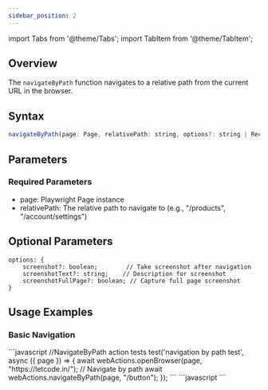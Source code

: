```yaml
---
sidebar_position: 2
---
```

import Tabs from '@theme/Tabs';
import TabItem from '@theme/TabItem';

## Overview

The `navigateByPath` function navigates to a relative path from the current URL in the browser. 

## Syntax

```javascript
navigateByPath(page: Page, relativePath: string, options?: string | Record<string, any>)
```

## Parameters
### Required Parameters
- page: Playwright Page instance
- relativePath:  The relative path to navigate to (e.g., "/products", "/account/settings")

## Optional Parameters

```
options: {
    screenshot?: boolean;        // Take screenshot after navigation
    screenshotText?: string;    // Description for screenshot
    screenshotFullPage?: boolean; // Capture full page screenshot
}
```

## Usage Examples

### Basic Navigation

<Tabs>
  <TabItem value="playwright" label="Playwright" default>
```javascript
//NavigateByPath action tests
test('navigation by path test', async ({ page }) => {
    await webActions.openBrowser(page, "https://letcode.in/");
    // Navigate by path
    await webActions.navigateByPath(page, "/button");
});
```
  </TabItem>
    <TabItem value="Cucumber" label="Cucumber" default>
```javascript
```
  </TabItem>
</Tabs>
